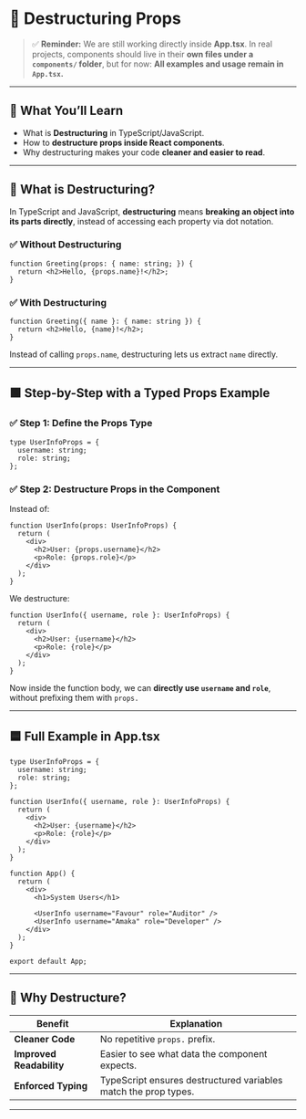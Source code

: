 
# 🚀 **Destructuring Props**

> ✅ **Reminder:** We are still working directly inside **App.tsx**.
> In real projects, components should live in their **own files under a `components/` folder**, but for now:
> **All examples and usage remain in `App.tsx`.**

---

## 🎯 **What You’ll Learn**

* What is **Destructuring** in TypeScript/JavaScript.
* How to **destructure props inside React components**.
* Why destructuring makes your code **cleaner and easier to read**.

---

## 🔵 **What is Destructuring?**

In TypeScript and JavaScript, **destructuring** means **breaking an object into its parts directly**, instead of accessing each property via dot notation.

### ✅ Without Destructuring

```tsx
function Greeting(props: { name: string; }) {
  return <h2>Hello, {props.name}!</h2>;
}
```

### ✅ With Destructuring

```tsx
function Greeting({ name }: { name: string }) {
  return <h2>Hello, {name}!</h2>;
}
```

Instead of calling `props.name`, destructuring lets us extract `name` directly.

---

## 🟩 **Step-by-Step with a Typed Props Example**

### ✅ Step 1: Define the Props Type

```tsx
type UserInfoProps = {
  username: string;
  role: string;
};
```

### ✅ Step 2: Destructure Props in the Component

Instead of:

```tsx
function UserInfo(props: UserInfoProps) {
  return (
    <div>
      <h2>User: {props.username}</h2>
      <p>Role: {props.role}</p>
    </div>
  );
}
```

We destructure:

```tsx
function UserInfo({ username, role }: UserInfoProps) {
  return (
    <div>
      <h2>User: {username}</h2>
      <p>Role: {role}</p>
    </div>
  );
}
```

Now inside the function body, we can **directly use `username` and `role`**, without prefixing them with `props.`

---

## 🟦 **Full Example in App.tsx**

```tsx
type UserInfoProps = {
  username: string;
  role: string;
};

function UserInfo({ username, role }: UserInfoProps) {
  return (
    <div>
      <h2>User: {username}</h2>
      <p>Role: {role}</p>
    </div>
  );
}

function App() {
  return (
    <div>
      <h1>System Users</h1>

      <UserInfo username="Favour" role="Auditor" />
      <UserInfo username="Amaka" role="Developer" />
    </div>
  );
}

export default App;
```

---

## 🧠 **Why Destructure?**

| Benefit                  | Explanation                                                     |
| ------------------------ | --------------------------------------------------------------- |
| **Cleaner Code**         | No repetitive `props.` prefix.                                  |
| **Improved Readability** | Easier to see what data the component expects.                  |
| **Enforced Typing**      | TypeScript ensures destructured variables match the prop types. |


---